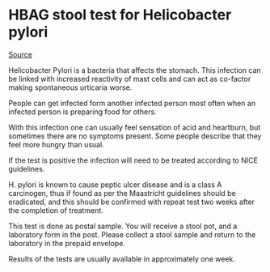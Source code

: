 [//]: # (source: ?)
[//]: # (tags: tests)

# HBAG stool test for Helicobacter pylori

[Source](https://foodallergytest.co.uk/product/hbag-stool-test-helicobacter-pylori/)

Helicobacter Pylori is a bacteria that affects the stomach. This infection can be linked with increased reactivity of mast cells and can act as co-factor making spontaneous urticaria worse.

People can get infected form another infected person most often when an infected person is preparing food for others.

With this infection one can usually feel sensation of acid and heartburn, but sometimes there are no symptoms present. Some people describe that they feel more hungry than usual.

If the test is positive the infection will need to be treated according to NICE guidelines.

H. pylori is known to cause peptic ulcer disease and is a class A carcinogen, thus if found as per the Maastricht guidelines should be eradicated, and this should be confirmed with repeat test two weeks after the completion of treatment.

This test is done as postal sample. You will receive a stool pot, and a laboratory form in the post. Please collect a stool sample and return to the laboratory in the prepaid envelope.

Results of the tests are usually available in approximately one week.

